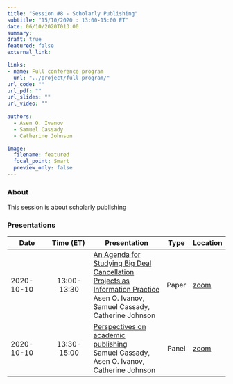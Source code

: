 ```yaml
---
title: "Session #8 - Scholarly Publishing"
subtitle: "15/10/2020 : 13:00-15:00 ET"
date: 06/10/2020T013:00
summary: 
draft: true
featured: false
external_link: 

links:
- name: Full conference program
  url: "../project/full-program/"
url_code: ""
url_pdf: ""
url_slides: ""
url_video: ""
 
authors:
  - Asen O. Ivanov
  - Samuel Cassady
  - Catherine Johnson

image:
  filename: featured
  focal_point: Smart
  preview_only: false
---
```


### About

This session is about scholarly publishing

### Presentations

|<div style="width:75px">Date</div>|<div style="width:78px">Time (ET)</div>|Presentation|Type|Location|
|----------|:---------:|------------|:--:|--------|
|2020-10-10|13:00-13:30|[An Agenda for Studying Big Deal Cancellation Projects as Information Practice](../../talk/an-agenda-for-studying-big-deal-cancellation-projects-as-information-practice/)<br>Asen O. Ivanov, Samuel Cassady, Catherine Johnson|Paper|[zoom](link)|
|2020-10-10|13:30-15:00|[Perspectives on academic publishing](../../talk/perspectives-on-academic-publishing/)<br>Samuel Cassady, Asen O. Ivanov, Catherine Johnson|Panel|[zoom](link)|
